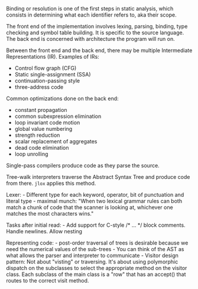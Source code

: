 Binding or resolution is one of the first steps in static analysis, which consists in determining what each identifier
refers to, aka their scope.

The front end of the implementation involves lexing, parsing, binding, type checking and symbol table building. It is
specific to the source language. The back end is concerned with architecture the program will run on.

Between the front end and the back end, there may be multiple Intermediate Representations (IR). Examples of IRs:
- Control flow graph (CFG)
- Static single-assignment (SSA)
- continuation-passing style
- three-address code

Common optimizations done on the back end:
- constant propagation
- common subexpression elimination
- loop invariant code motion
- global value numbering
- strength reduction
- scalar replacement of aggregates
- dead code elimination
- loop unrolling

Single-pass compilers produce code as they parse the source.

Tree-walk interpreters traverse the Abstract Syntax Tree and produce code from there. `jlox` applies this method.

Lexer:
    - Different type for each keyword, operator, bit of punctuation and literal type
    - maximal munch: "When two lexical grammar rules can both match a chunk of code that the scanner is looking at, whichever one matches the most characters wins."

Tasks after initial read:
    - Add support for C-style /* ... */ block comments. Handle newlines. Allow nesting

Representing code:
    - post-order traversal of trees is desirable because we need the numerical values of the sub-trees
    - You can think of the AST as what allows the parser and interpreter to communicate
    - Visitor design pattern: Not about "visting" or traversing. It's about using polymorphic dispatch on the subclasses
    to select the appropriate method on the visitor class. Each subclass of the main class is a "row" that has an accept()
    that routes to the correct visit method.